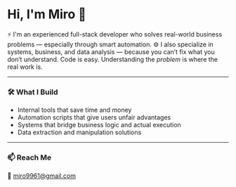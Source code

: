 # Hi, I'm Miro 👋

⚡ I'm an experienced full-stack developer who solves real-world business problems — especially through smart automation.
⚙️ I also specialize in systems, business, and data analysis — because you can’t fix what you don’t understand. Code is easy. Understanding the *problem* is where the real work is.

---

### 🛠️ What I Build
- Internal tools that save time and money
- Automation scripts that give users unfair advantages
- Systems that bridge business logic and actual execution
- Data extraction and manipulation solutions

---

### 📫 Reach Me
📧 miro9961@gmail.com
